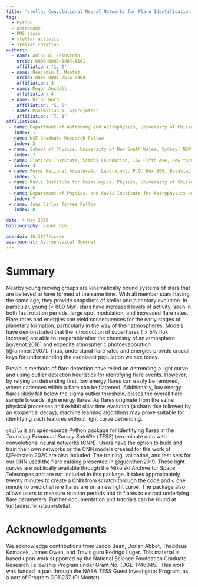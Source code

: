 ```yaml
---
title: 'stella: Convolutional Neural Networks for Flare Identification in TESS'
tags:
  - Python
  - astronomy
  - PMS stars
  - stellar activity
  - stellar rotation
authors:
  - name: Adina D. Feinstein
    orcid: 0000-0002-9464-8101 
    affiliation: "1, 2"
  - name: Benjamin T. Montet
    orcid: 0000-0001-7516-8308
    affiliation: 3
  - name: Megan Ansdell
    affiliation: 4
  - name: Brian Nord
    affiliation: "5, 6"
  - name: Maximilian N. G{\"u}nther
    affiliation: "7, 8"
affiliations:
 - name: Department of Astronomy and Astrophysics, University of Chicago, 5640 S. Ellis Ave, Chicago, IL 60637, USA
   index: 1
 - name: NSF Graduate Research Fellow
   index: 2
 - name: School of Physics, University of New South Wales, Sydney, NSW 2052, Australia
   index: 3
 - name: Flatiron Institute, Simons Foundation, 162 Fifth Ave, New York, NY 10010, USA
   index: 4
 - name: Fermi National Accelerator Laboratory, P.O. Box 500, Batavia, IL 60510, USA
   index: 5
 - name: Kavli Institute for Cosmological Physics, University of Chicago, Chicago, IL 60637, USA
   index: 6
 - name: Department of Physics, and Kavli Institute for Astrophysics and Space Research, Massachusetts Institute of Technology, Cambridge, MA 02139, USA
   index: 7
 - name: Juan Carlos Torres Fellow
   index: 8

date: 4 May 2020
bibliography: paper.bib

aas-doi: 10.3847/xxxxx 
aas-journal: Astrophysical Journal
---
```


# Summary

Nearby young moving groups are kinematically bound systems of stars that are believed to have formed at the same time.
With all member stars having the same age, they provide snapshots of stellar and planetary evolution. 
In particular, young ($<$ 800 Myr) stars have increased levels of activity, seen in both fast rotation periods, large spot modulation, and increased flare rates.
Flare rates and energies can yield consequences for the early stages of planetary formation, particularly in the way of their atmospheres.
Models have demonstrated that the introduction of superflares ($> 5\%$ flux increase) are able to irreparably alter the chemistry of an atmosphere [@venot:2016] and expedite atmospheric photoevaporation [@lammer:2007]. 
Thus, understand flare rates and energies provide crucial keys for understanding the exoplanet population we see today.

Previous methods of flare detection have relied on detrending a light curve and using outlier detection heuristics for identifying flare events.
However, by relying on detrending first, low energy flares can easily be removed, where cadences within a flare can be flattened. 
Additionally, low energy flares likely fall below the sigma outlier threshold, biases the overall flare sample towards high energy flares.
As flares originate from the same physical processes and exhibit siilar time evolution (a sharp rise followed by an exopential decay), machine learning algorithms may prove suitable for identifying such features without light curve detrending.

`stella` is an open-source Python package for identifying flares in the *Transiting Exoplanet Survey Satellite* (*TESS*) two-minute data with convolutional neural networks (CNN).
Users have the option to build and train their own networks or the CNN models created for the work of @Feinstein:2020 are also included.
The training, validation, and test sets for our CNN used the flare catalog presented in @guenther:2019. These light curves are publically available through the Mikulski Archive for Space Telescopes and are not included in this package.
It takes approximately twenty minutes to create a CNN from scratch through the code and $<$ one minute to predict where flares are on a new light curve.
The package also allows users to measure rotation periods and fit flares to extract underlying flare parameters. Further documentation and tutorials can be found at \url{adina.feinste.in/stella}.

# Acknowledgements

We acknowledge contributions from Jacob Bean, Dorian Abbot, Thaddeus Komacek, James Owen, and Travis guru Rodrigo Luger.
This material is based upon work supported by the National Science Foundation Graduate Research Fellowship Program under Grant No. (DGE-1746045).
This work was funded in part through the NASA *TESS* Guest Investigator Program, as a part of Program G011237 (PI Montet).

